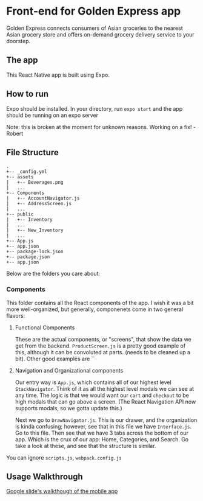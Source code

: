 # Front-end for Golden Express app

Golden Express connects consumers of Asian groceries to the nearest Asian grocery store and offers on-demand grocery delivery service to your doorstep.

## The app

This React Native app is built using Expo.

## How to run

Expo should be installed. 
In your directory, run `expo start` and the app should be running on an expo server

Note: this is broken at the moment for unknown reasons. Working on a fix! -Robert

## File Structure
```
.
+-- _config.yml
+-- assets
|   +-- Beverages.png
|   ...
+-- Components
|   +-- AccountNavigator.js
|   +-- AddressScreen.js
|   ...
+-- public
|   +-- Inventory
|   ...
|   +-- New_Inventory
|   ...
+-- App.js
+-- app.json
+-- package-lock.json
+-- package.json
+-- app.json
```

Below are the folders you care about: 

### Components
This folder contains all the React components of the app. I wish it was a bit more well-organized, but generally, componenets come in two general flavors:

1. Functional Components

    These are the actual components, or "screens", that show the data we get from the backend. `ProductScreen.js` is a pretty good example of this, although it can be convoluted at parts. (needs to be cleaned up a bit). Other good examples are ``


2. Navigation and Organizational components

    Our entry way is `App.js`, which contains all of our highest level `StackNavigator`. Think of it as all the highest level modals we can see at any time. The logic is that we would want our `cart` and `checkout` to be high modals that can go above a screen. (The React Navigation API now supports modals, so we gotta update this.) 
    
    Next we go to `DrawNavigator.js`. This is our drawer, and the organization is kinda confusing; however, see that in this file we have `Interface.js`. Go to this file. Then see that we have 3 tabs across the bottom of our app. Which is the crux of our app: Home, Categories, and Search. Go take a look at these, and see that the structure is similar.


You can ignore `scripts.js`, `webpack.config.js`

## Usage Walkthrough 

[Google slide's walkthough of the mobile app](https://drive.google.com/file/d/1bW3BOfiECic5aDAimH23xOlGci5zpo9m/view?usp=sharing "Golden Express Mobile App Walkthrough")
